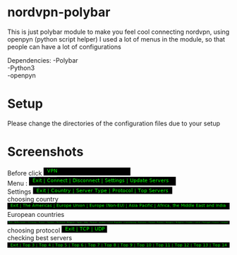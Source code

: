 # nordvpn-polybar
This is just polybar module to make you feel cool connecting nordvpn, using openpyn (python script helper)
I used a lot of menus in the module, so that people can have a lot of configurations

Dependencies:
-Polybar<br />
-Python3<br />
-openpyn<br />

# Setup
Please change the directories of the configuration files due to your setup

# Screenshots
Before click ![](first.png)<br />
Menu : ![](second.png)<br />
Settings ![](settings.png)<br />
choosing country ![](country.png)<br />
European countries ![](europe.png)<br />
choosing protocol ![](protocol.png)<br />
checking best servers ![](tops.png)<br />





